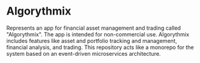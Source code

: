 # Algorythmix

Represents an app for financial asset management and trading called "Algorythmix". The app is intended for non-commercial
use. Algorythmix includes features like asset and portfolio tracking and management, financial analysis, and trading.
This repository acts like a monorepo for the system based on an event-driven microservices architecture.
